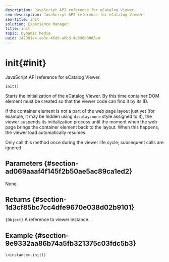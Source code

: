 ```yaml
---
description: JavaScript API reference for eCatalog Viewer.
seo-description: JavaScript API reference for eCatalog Viewer.
seo-title: init
solution: Experience Manager
title: init
topic: Dynamic Media
uuid: 142381e4-aa3c-46dd-a0bd-4e090d0003e4
---
```


# init{#init}

JavaScript API reference for eCatalog Viewer.

 `init()`

Starts the initialization of the eCatalog Viewer. By this time container DOM element must be created so that the viewer code can find it by its ID.

If the container element is not a part of the web page layout just yet (for example, it may be hidden using `display:none` style assigned to it), the viewer suspends its initialization process until the moment when the web page brings the container element back to the layout. When this happens, the viewer load automatically resumes.

Only call this method once during the viewer life cycle; subsequent calls are ignored.

## Parameters {#section-ad069aaaf4f145f2b50ae5ac89ca1ed2}

None.

## Returns {#section-1d3cf85bc7cc4dfe9670e038d02b9101}

`{Object}` A reference to viewer instance.

## Example {#section-9e9332aa86b74a5fb321375c03fdc5b3}

```
\<instance>.init()
```

